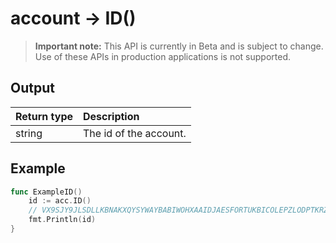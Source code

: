 # account -> ID()

> **Important note:** This API is currently in Beta and is subject to change. Use of these APIs in production applications is not supported.




## Output

| Return type     | Description |
|:---------------|:--------|
| string | The id of the account. |




## Example

```go
func ExampleID() 
	id := acc.ID()
	// VX9SJY9JLSDLLKBNAKXQYSYWAYBABIWOHXAAIDJAESFORTUKBICOLEPZLODPTKRZXDFUIBR99GETYLF9X
	fmt.Println(id)
}

```
